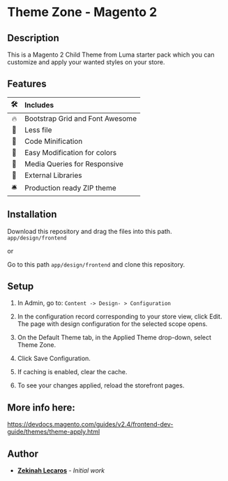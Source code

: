 # Theme Zone - Magento 2

## Description

This is a Magento 2 Child Theme from Luma starter pack which you can customize and apply your wanted styles on your store.

## Features
|🛠|Includes|
|:-:|:---|
|🔥| Bootstrap Grid and Font Awesome |
|🎨| Less file |
|🎒| Code Minification |
|🌈| Easy Modification for colors |
|📱| Media Queries for Responsive |
|🤖| External Libraries |
|🛎| Production ready ZIP theme |

## Installation

Download this repository and drag the files into this path. `app/design/frontend`

or

Go to this path `app/design/frontend` and clone this repository.

## Setup
1. In Admin, go to: `Content -> Design- > Configuration`

2. In the configuration record corresponding to your store view, click Edit. The page with design configuration for the selected scope opens.

3. On the Default Theme tab, in the Applied Theme drop-down, select Theme Zone.

4. Click Save Configuration.

5. If caching is enabled, clear the cache.

6. To see your changes applied, reload the storefront pages.

## More info here:
https://devdocs.magento.com/guides/v2.4/frontend-dev-guide/themes/theme-apply.html

## Author

* **[Zekinah Lecaros](https://www.zekinahlecaros.com/)** - *Initial work*